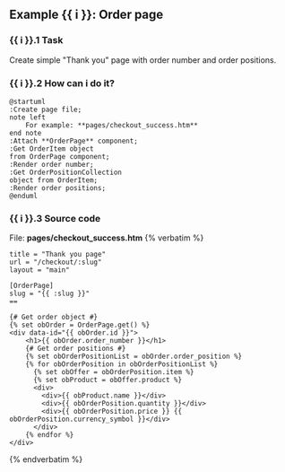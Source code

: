 ## Example {{ i }}: Order page

### {{ i }}.1 Task

Create simple "Thank you" page with order number and order positions.

### {{ i }}.2 How can i do it?

```plantuml
@startuml
:Create page file;
note left
    For example: **pages/checkout_success.htm**
end note
:Attach **OrderPage** component;
:Get OrderItem object
from OrderPage component;
:Render order number;
:Get OrderPositionCollection
object from OrderItem;
:Render order positions;
@enduml
```

### {{ i }}.3 Source code

File: **pages/checkout_success.htm**
{% verbatim %}
```twig
title = "Thank you page"
url = "/checkout/:slug"
layout = "main"

[OrderPage]
slug = "{{ :slug }}"
==

{# Get order object #}
{% set obOrder = OrderPage.get() %}
<div data-id="{{ obOrder.id }}">
    <h1>{{ obOrder.order_number }}</h1>
    {# Get order positions #}
    {% set obOrderPositionList = obOrder.order_position %}
    {% for obOrderPosition in obOrderPositionList %}
      {% set obOffer = obOrderPosition.item %}
      {% set obProduct = obOffer.product %}
      <div>
        <div>{{ obProduct.name }}</div>
        <div>{{ obOrderPosition.quantity }}</div>
        <div>{{ obOrderPosition.price }} {{ obOrderPosition.currency_symbol }}</div>
      </div>
    {% endfor %}
</div>
```
{% endverbatim %}
